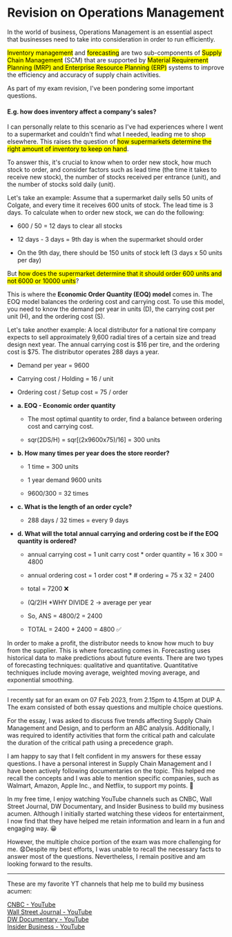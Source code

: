 # Revision on Operations Management

In the world of business, Operations Management is an essential aspect that businesses need to take into consideration in order to run efficiently.

<mark>Inventory management</mark> and <mark>forecasting</mark> are two sub-components of <mark>Supply Chain Management</mark> (SCM) that are supported by <mark>Material Requirement Planning (MRP) and Enterprise Resource Planning (ERP)</mark> systems to improve the efficiency and accuracy of supply chain activities.

As part of my exam revision, I've been pondering some important questions.

#### E.g. how does inventory affect a company's sales?

I can personally relate to this scenario as I've had experiences where I went to a supermarket and couldn't find what I needed, leading me to shop elsewhere. This raises the question of <mark>how supermarkets determine the right amount of inventory to keep on hand</mark>.

To answer this, it's crucial to know when to order new stock, how much stock to order, and consider factors such as lead time (the time it takes to receive new stock), the number of stocks received per entrance (unit), and the number of stocks sold daily (unit).

Let's take an example: Assume that a supermarket daily sells 50 units of Colgate, and every time it receives 600 units of stock. The lead time is 3 days. To calculate when to order new stock, we can do the following:

* 600 / 50 = 12 days to clear all stocks
    
* 12 days - 3 days = 9th day is when the supermarket should order
    
* On the 9th day, there should be 150 units of stock left (3 days x 50 units per day)
    

But <mark>how does the supermarket determine that it should order 600 units and not 6000 or 10000 units</mark>?

This is where the **Economic Order Quantity (EOQ) model** comes in. The EOQ model balances the ordering cost and carrying cost. To use this model, you need to know the demand per year in units (D), the carrying cost per unit (H), and the ordering cost (S).

Let's take another example: A local distributor for a national tire company expects to sell approximately 9,600 radial tires of a certain size and tread design next year. The annual carrying cost is $16 per tire, and the ordering cost is $75. The distributor operates 288 days a year.

* Demand per year = 9600
    
* Carrying cost / Holding = 16 / unit
    
* Ordering cost / Setup cost = 75 / order
    
* **a. EOQ - Economic order quantity**
    
    * The most optimal quantity to order, find a balance between ordering cost and carrying cost.
        
    * sqr(2DS/H) = sqr\[(2x9600x75)/16\] = 300 units
        
* **b. How many times per year does the store reorder?**
    
    * 1 time = 300 units
        
    * 1 year demand 9600 units
        
    * 9600/300 = 32 times
        
* **c. What is the length of an order cycle?**
    
    * 288 days / 32 times = every 9 days
        
* **d. What will the total annual carrying and ordering cost be if the EOQ quantity is ordered?**
    
    * annual carrying cost = 1 unit carry cost \* order quantity = 16 x 300 = 4800
        
    * annual ordering cost = 1 order cost \* # ordering = 75 x 32 = 2400
        
    * total = 7200 ❌
        
    * (Q/2)H \*WHY DIVIDE 2 -&gt; average per year
        
    * So, ANS = 4800/2 = 2400
        
    * TOTAL = 2400 + 2400 = 4800 ✅
        

In order to make a profit, the distributor needs to know how much to buy from the supplier. This is where forecasting comes in. Forecasting uses historical data to make predictions about future events. There are two types of forecasting techniques: qualitative and quantitative. Quantitative techniques include moving average, weighted moving average, and exponential smoothing.

---

I recently sat for an exam on 07 Feb 2023, from 2.15pm to 4.15pm at DUP A. The exam consisted of both essay questions and multiple choice questions.

For the essay, I was asked to discuss five trends affecting Supply Chain Management and Design, and to perform an ABC analysis. Additionally, I was required to identify activities that form the critical path and calculate the duration of the critical path using a precedence graph.

I am happy to say that I felt confident in my answers for these essay questions. I have a personal interest in Supply Chain Management and I have been actively following documentaries on the topic. This helped me recall the concepts and I was able to mention specific companies, such as Walmart, Amazon, Apple Inc., and Netflix, to support my points. 🥳

In my free time, I enjoy watching YouTube channels such as CNBC, Wall Street Journal, DW Documentary, and Insider Business to build my business acumen. Although I initially started watching these videos for entertainment, I now find that they have helped me retain information and learn in a fun and engaging way. 😀

However, the multiple choice portion of the exam was more challenging for me. 😧Despite my best efforts, I was unable to recall the necessary facts to answer most of the questions. Nevertheless, I remain positive and am looking forward to the results.

---

These are my favorite YT channels that help me to build my business acumen:

[CNBC - YouTube](https://www.youtube.com/@CNBC)  
[Wall Street Journal - YouTube](https://www.youtube.com/@wsj)  
[DW Documentary - YouTube](https://www.youtube.com/@DWDocumentary)  
[Insider Business - YouTube](https://www.youtube.com/@InsiderBusiness)